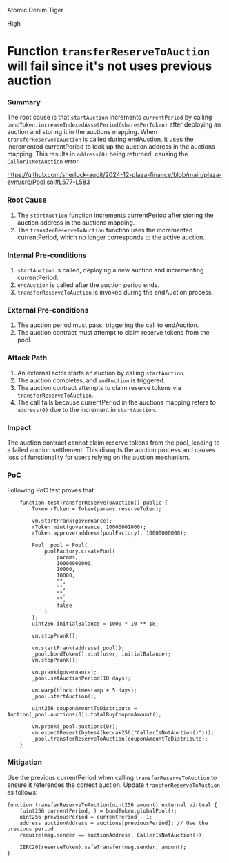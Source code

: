 Atomic Denim Tiger

High

# Function `transferReserveToAuction` will fail since it's not uses previous auction

### Summary

The root cause is that `startAuction` increments `currentPeriod` by calling `bondToken.increaseIndexedAssetPeriod(sharesPerToken)` after deploying an auction and storing it in the auctions mapping. When `transferReserveToAuction` is called during endAuction, it uses the incremented currentPeriod to look up the auction address in the auctions mapping. This results in `address(0)` being returned, causing the `CallerIsNotAuction` error.

https://github.com/sherlock-audit/2024-12-plaza-finance/blob/main/plaza-evm/src/Pool.sol#L577-L583

### Root Cause

1. The `startAuction` function increments currentPeriod after storing the auction address in the auctions mapping.
2. The `transferReserveToAuction` function uses the incremented currentPeriod, which no longer corresponds to the active auction.

### Internal Pre-conditions

1. `startAuction` is called, deploying a new auction and incrementing currentPeriod.
2. `endAuction` is called after the auction period ends.
3. `transferReserveToAuction` is invoked during the endAuction process.

### External Pre-conditions

1. The auction period must pass, triggering the call to endAuction.
2. The auction contract must attempt to claim reserve tokens from the pool.

### Attack Path

1. An external actor starts an auction by calling `startAuction`.
2. The auction completes, and `endAuction` is triggered.
3. The auction contract attempts to claim reserve tokens via `transferReserveToAuction`.
4. The call fails because currentPeriod in the auctions mapping refers to `address(0)` due to the increment in `startAuction`.

### Impact

The auction contract cannot claim reserve tokens from the pool, leading to a failed auction settlement. This disrupts the auction process and causes loss of functionality for users relying on the auction mechanism.

### PoC

Following PoC test proves that:

```solidity
    function testTransferReserveToAuction() public {
        Token rToken = Token(params.reserveToken);

        vm.startPrank(governance);
        rToken.mint(governance, 10000001000);
        rToken.approve(address(poolFactory), 10000000000);

        Pool _pool = Pool(
            poolFactory.createPool(
                params,
                10000000000,
                10000,
                10000,
                "",
                "",
                "",
                "",
                false
            )
        );
        uint256 initialBalance = 1000 * 10 ** 18;

        vm.stopPrank();

        vm.startPrank(address(_pool));
        _pool.bondToken().mint(user, initialBalance);
        vm.stopPrank();

        vm.prank(governance);
        _pool.setAuctionPeriod(10 days);

        vm.warp(block.timestamp + 5 days);
        _pool.startAuction();

        uint256 couponAmountToDistribute = Auction(_pool.auctions(0)).totalBuyCouponAmount();

        vm.prank(_pool.auctions(0));
        vm.expectRevert(bytes4(keccak256("CallerIsNotAuction()")));
        _pool.transferReserveToAuction(couponAmountToDistribute);
    }
```

### Mitigation

Use the previous currentPeriod when calling `transferReserveToAuction` to ensure it references the correct auction. Update `transferReserveToAuction` as follows:

```solidity
function transferReserveToAuction(uint256 amount) external virtual {
    (uint256 currentPeriod, ) = bondToken.globalPool();
    uint256 previousPeriod = currentPeriod - 1;
    address auctionAddress = auctions[previousPeriod]; // Use the previous period
    require(msg.sender == auctionAddress, CallerIsNotAuction());

    IERC20(reserveToken).safeTransfer(msg.sender, amount);
}
```
